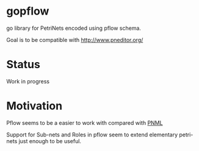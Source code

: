 # gopflow

go library for PetriNets encoded using pflow schema.

Goal is to be compatible with http://www.pneditor.org/

# Status

Work in progress

# Motivation

Pflow seems to be a easier to work with compared with [PNML](http://www.pnml.org/)

Support for Sub-nets and Roles in pflow seem to extend elementary petri-nets just enough to be useful.
